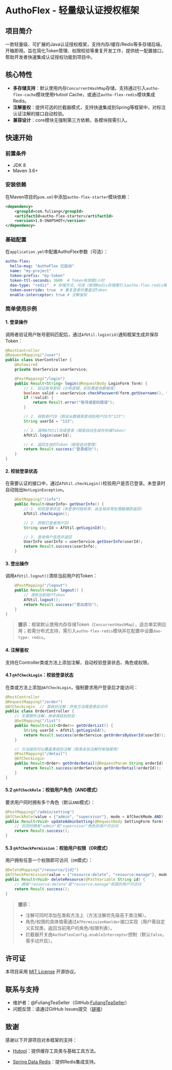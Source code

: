 # AuthoFlex - 轻量级认证授权框架

## 项目简介

一款轻量级、可扩展的Java认证授权框架，支持内存/缓存/Redis等多存储后端，开箱即用。旨在简化Token管理、权限校验等重复开发工作，提供统一配置接口，帮助开发者快速集成认证授权功能到项目中。

## 核心特性

- **多存储支持**：默认使用内存`ConcurrentHashMap`存储，支持通过引入`autho-flex-cache`模块使用Hutool Cache，或通过`autho-flex-redis`模块集成Redis。
- **注解鉴权**：提供可选的拦截器模式，支持快速集成到Spring等框架中，对标注认证注解的接口自动校验。
- **兼容设计**：core模块无强制第三方依赖，各模块按需引入。

## 快速开始

### 前置条件

- JDK 8
- Maven 3.6+

### 安装依赖

在Maven项目的`pom.xml`中添加`autho-flex-starter`模块依赖：

```xml
<dependency>
    <groupId>com.fuliang</groupId>
    <artifactId>autho-flex-starter</artifactId>
    <version>1.0-SNAPSHOT</version>
</dependency>
```

### 基础配置

在`application.yml`中配置AuthoFlex参数（可选）：

```yaml
autho-flex:
  hello-msg: "AuthoFlex 已启动"
  name: "my-project"
  token-prefix: "my-token"
  token-ttl-seconds: 3600  # Token有效期1小时
  dao-type: "redis"  # 存储方式，可选（使用Redis存储需引入autho-flex-redis模块）
  token-override: true  # 重复登录时覆盖旧Token
  enable-interceptor: true # 注解鉴权
```


### 简单使用示例

#### 1. 登录操作

调用者验证用户账号密码匹配后，通过`AfUtil.login(id)`通知框架生成并保存Token：

```java
@RestController
@RequestMapping("/user")
public class UserController {
    @Autowired
    private UserService userService;

    @PostMapping("/login")
    public Result<String> login(@RequestBody LoginForm form) {
        // 1. 验证账号密码（示例逻辑，实际需查询数据库）
        boolean valid = userService.checkPassword(form.getUsername(), form.getPassword());
        if (!valid) {
            return Result.error("账号或密码错误");
        }

        // 2. 获取用户ID（假设从数据库查询到用户ID为"123"）
        String userId = "123";

        // 3. 调用AfUtil完成登录（框架自动生成并存储Token）
        AfUtil.login(userId);

        // 4. 返回生成的Token（框架自动管理）
        return Result.success("登录成功");
    }
}
```

#### 2. 校验登录状态

在需要认证的接口中，通过`AfUtil.checkLogin()`校验用户是否已登录。未登录时自动抛出`NotLoginException`。

```java
    @GetMapping("/info")
    public Result<UserInfo> getUserInfo() {
        // 1. 校验登录状态（未登录时抛异常，由全局异常处理器捕获返回）
        AfUtil.checkLogin();

        // 2. 获取已登录用户ID
        String userId = AfUtil.getLoginId();

        // 3. 查询用户信息并返回
        UserInfo userInfo = userService.getUserInfo(userId);
        return Result.success(userInfo);
    }
```

#### 3. 登出操作

调用`AfUtil.logout()`清除当前用户的Token：

```java
    @PostMapping("/logout")
    public Result<Void> logout() {
        // 清除当前用户Token
        AfUtil.logout();
        return Result.success("登出成功");
    }
}
```

> **提示**：框架默认使用内存存储Token（`ConcurrentHashMap`），适合单实例应用；若需分布式支持，需引入`autho-flex-redis`模块并在配置中设置`dao-type: redis`。

#### 4. 注解鉴权

支持在Controller类或方法上添加注解，自动校验登录状态、角色或权限。

#### 4.1 `@AfCheckLogin`：校验登录状态

在类或方法上添加`@AfCheckLogin`，强制要求用户登录后才能访问：

```java
@RestController
@RequestMapping("/order")
@AfCheckLogin  // 类级别注解：所有方法需登录后访问
public class OrderController {
    // 无需额外注解，继承类级别校验
    @GetMapping("/list")
    public Result<List<Order>> getOrderList() {
        String userId = AfUtil.getLoginId();
        return Result.success(orderService.getOrdersByUserId(userId));
    }

    // 方法级别可以覆盖类级别注解（若类未加注解时单独使用）
    @PostMapping("/detail")
    @AfCheckLogin
    public Result<Order> getOrderDetail(@RequestParam String orderId) {
        return Result.success(orderService.getOrderDetail(orderId));
    }
}
```

#### 5.2 `@AfCheckRole`：校验用户角色（AND模式）

要求用户同时拥有多个角色（默认`AND`模式）：

```java
@PostMapping("/admin/setting")
@AfCheckRole(value = {"admin", "supervisor"}, mode = AfCheckMode.AND)
public Result<Void> updateAdminSetting(@RequestBody SettingForm form) {
    // 仅同时拥有"admin"和"supervisor"角色的用户可访问
    return Result.success();
}
```

#### 5.3 `@AfCheckPermission`：校验用户权限（OR模式）

用户拥有任意一个权限即可访问（`OR`模式）：

```java
@DeleteMapping("/resource/{id}")
@AfCheckPermission(value = {"resource:delete", "resource:manage"}, mode = AfCheckMode.OR)
public Result<Void> deleteResource(@PathVariable String id) {
    // 拥有"resource:delete"或"resource:manage"权限的用户可访问
    return Result.success();
}
```

> **提示**：
>
> - 注解可同时添加在类和方法上（方法注解优先级高于类注解）。
> - 角色/权限的具体值需通过`AfPermissionHanlder`接口实现（用户需自定义实现类，返回当前用户的角色/权限列表）。
> - 拦截器开关由`AuthoFlexConfig.enableInterceptor`控制（默认`false`，需手动开启）。

## 许可证

本项目采用 [MIT License](https://opensource.org/licenses/MIT) 开源协议。

## 联系与支持

- 维护者：@FuliangTeaSeller（GitHub:[FuliangTeaSeller](https://github.com/FuliangTeaSeller)）
- 问题反馈：请通过GitHub Issues提交（[链接](https://github.com/FuliangTeaSeller/AuthoFlex/issues)）

## 致谢

感谢以下开源项目对本框架的支持：

- [Hutool](https://hutool.cn/)：提供缓存工具类与基础工具方法。

- [Spring Data Redis](https://spring.io/projects/spring-data-redis)：提供Redis集成支持。

  ​      
